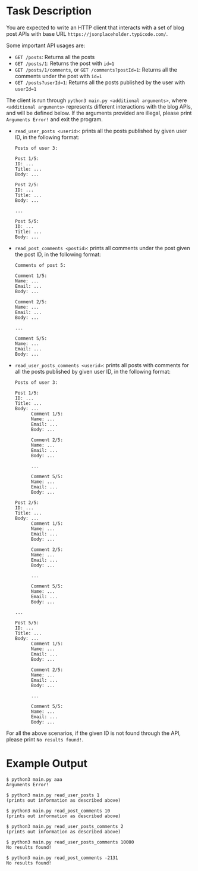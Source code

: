 # Task Description

You are expected to write an HTTP client that interacts with a set of blog post APIs with base URL `https://jsonplaceholder.typicode.com/`.

Some important API usages are:

- `GET /posts`: Returns all the posts
- `GET /posts/1`: Returns the post with `id=1`
- `GET /posts/1/comments`, or `GET /comments?postId=1`: Returns all the comments under the post with `id=1`
- `GET /posts?userId=1`: Returns all the posts published by the user with `userId=1`



The client is run through `python3 main.py <additional arguments>`, where `<additional arguments>` represents different interactions with the blog APIs, and will be defined below.
If the arguments provided are illegal, please print `Arguments Error!` and exit the program.

- `read_user_posts <userid>`: prints all the posts published by given user ID, in the following format:
  ```
  Posts of user 3:

  Post 1/5:
  ID: ...
  Title: ...
  Body: ...

  Post 2/5:
  ID: ...
  Title: ...
  Body: ...
  
  ...

  Post 5/5:
  ID: ...
  Title: ...
  Body: ...
  ```

- `read_post_comments <postid>`: prints all comments under the post given the post ID, in the following format:
  ```
  Comments of post 5:

  Comment 1/5:
  Name: ...
  Email: ...
  Body: ...

  Comment 2/5:
  Name: ...
  Email: ...
  Body: ...

  ...

  Comment 5/5:
  Name: ...
  Email: ...
  Body: ...

  ```

- `read_user_posts_comments <userid>`: prints all posts with comments for all the posts published by given user ID, in the following format:
  ```
  Posts of user 3:

  Post 1/5:
  ID: ...
  Title: ...
  Body: ...
        Comment 1/5:
        Name: ...
        Email: ...
        Body: ...

        Comment 2/5:
        Name: ...
        Email: ...
        Body: ...

        ...

        Comment 5/5:
        Name: ...
        Email: ...
        Body: ...

  Post 2/5:
  ID: ...
  Title: ...
  Body: ...
        Comment 1/5:
        Name: ...
        Email: ...
        Body: ...

        Comment 2/5:
        Name: ...
        Email: ...
        Body: ...

        ...

        Comment 5/5:
        Name: ...
        Email: ...
        Body: ...

  ...

  Post 5/5:
  ID: ...
  Title: ...
  Body: ...
        Comment 1/5:
        Name: ...
        Email: ...
        Body: ...

        Comment 2/5:
        Name: ...
        Email: ...
        Body: ...

        ...

        Comment 5/5:
        Name: ...
        Email: ...
        Body: ...

  ```

For all the above scenarios, if the given ID is not found through the API, please print `No results found!`.

# Example Output

```
$ python3 main.py aaa
Arguments Error!

$ python3 main.py read_user_posts 1
(prints out information as described above)

$ python3 main.py read_post_comments 10
(prints out information as described above)

$ python3 main.py read_user_posts_comments 2
(prints out information as described above)

$ python3 main.py read_user_posts_comments 10000
No results found!

$ python3 main.py read_post_comments -2131
No results found!

```